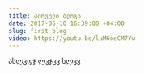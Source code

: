 ```yaml
---
title: პირველი ბლოგი
date: 2017-05-10 16:39:00 +04:00
slug: first blog
video: https://youtu.be/luM6oeCM7Yw
---
```


ასლკდჯ ლკჯცვ ხლკვ 